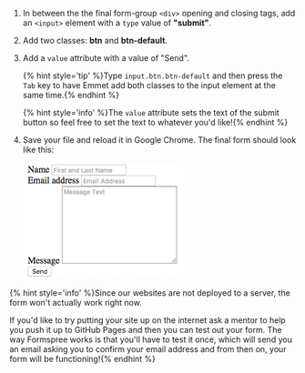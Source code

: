 1. In between the the final form-group `<div>` opening and closing tags, add an `<input>` element with a `type` value of **"submit"**.

1. Add two classes: **btn** and **btn-default**.
     
2. Add a `value` attribute with a value of "Send". 
    
    {% hint style='tip' %}Type `input.btn.btn-default` and then press the `Tab` key to have Emmet add both classes to the input element at the same time.{% endhint %}
    
    {% hint style='info' %}The `value` attribute sets the text of the submit button so feel free to set the text to whatever you'd like!{% endhint %}

1. Save your file and reload it in Google Chrome. The final form should look like this: 
    
    ![](images/fourthForm.png)    
 
{% hint style='info' %}Since our websites are not deployed to a server, the form won't actually work right now. 

If you'd like to try putting your site up on the internet ask a mentor to help you push it up to GitHub Pages and then you can test out your form.  The way Formspree works is that you'll have to test it once, which will send you an email asking you to confirm your email address and from then on, your form will be functioning!{% endhint %}
